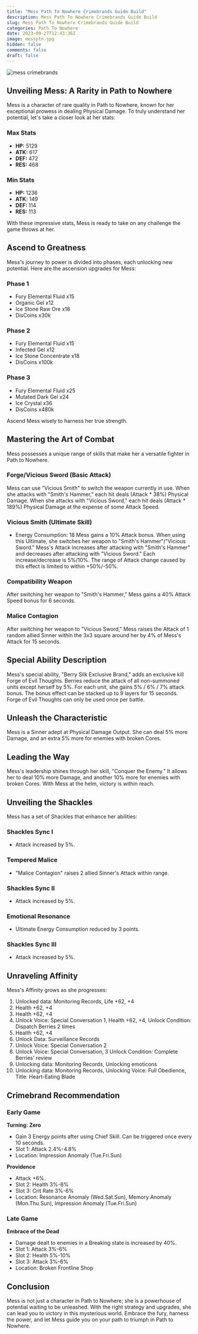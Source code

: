 ```yaml
---
title: "Mess Path To Nowhere Crimebrands Guide Build"
description: Mess Path To Nowhere Crimebrands Guide Build
slug: Mess Path To Nowhere Crimebrands Guide Build
categories: Path To Nowhere
date: 2023-09-27T12:43:36Z
image: messptn.jpg
hidden: false
comments: false
draft: false
---
```


![mess crimebrands](messptn.jpg)

## Unveiling Mess: A Rarity in Path to Nowhere

Mess is a character of rare quality in Path to Nowhere, known for her exceptional prowess in dealing Physical Damage. To truly understand her potential, let's take a closer look at her stats:

### Max Stats
- **HP:** 5129
- **ATK:** 617
- **DEF:** 472
- **RES:** 468

### Min Stats
- **HP:** 1236
- **ATK:** 149
- **DEF:** 114
- **RES:** 113

With these impressive stats, Mess is ready to take on any challenge the game throws at her.

## Ascend to Greatness

Mess's journey to power is divided into phases, each unlocking new potential. Here are the ascension upgrades for Mess:

### Phase 1
- Fury Elemental Fluid x15
- Organic Gel x12
- Ice Stone Raw Ore x18
- DisCoins x30k

### Phase 2
- Fury Elemental Fluid x15
- Infected Gel x12
- Ice Stone Concentrate x18
- DisCoins x100k

### Phase 3
- Fury Elemental Fluid x25
- Mutated Dark Gel x24
- Ice Crystal x36
- DisCoins x480k

Ascend Mess wisely to harness her true strength.

## Mastering the Art of Combat

Mess possesses a unique range of skills that make her a versatile fighter in Path to Nowhere.

### Forge/Vicious Sword (Basic Attack)
Mess can use "Vicious Smith" to switch the weapon currently in use. When she attacks with "Smith's Hammer," each hit deals (Attack * 38%) Physical Damage. When she attacks with "Vicious Sword," each hit deals (Attack * 189%) Physical Damage at the expense of some Attack Speed.

### Vicious Smith (Ultimate Skill)
- Energy Consumption: 18
Mess gains a 10% Attack bonus. When using this Ultimate, she switches her weapon to "Smith's Hammer"/"Vicious Sword." Mess's Attack increases after attacking with "Smith's Hammer" and decreases after attacking with "Vicious Sword." Each increase/decrease is 5%/10%. The range of Attack change caused by this effect is limited to within +50%/-50%.

### Compatibility Weapon
After switching her weapon to "Smith's Hammer," Mess gains a 40% Attack Speed bonus for 6 seconds.

### Malice Contagion
After switching her weapon to "Vicious Sword," Mess raises the Attack of 1 random allied Sinner within the 3x3 square around her by 4% of Mess's Attack for 15 seconds.

## Special Ability Description

Mess's special ability, "Berry Silk Exclusive Brand," adds an exclusive kill Forge of Evil Thoughts. Berries reduce the attack of all non-summoned units except herself by 5%. For each unit, she gains 5% / 6% / 7% attack bonus. The bonus effect can be stacked up to 9 layers for 15 seconds. Forge of Evil Thoughts can only be used once per battle.

## Unleash the Characteristic

Mess is a Sinner adept at Physical Damage Output. She can deal 5% more Damage, and an extra 5% more for enemies with broken Cores.

## Leading the Way

Mess's leadership shines through her skill, "Conquer the Enemy." It allows her to deal 10% more Damage, and another 10% more for enemies with broken Cores. With Mess at the helm, victory is within reach.

## Unveiling the Shackles

Mess has a set of Shackles that enhance her abilities:

### Shackles Sync I
- Attack increased by 5%.

### Tempered Malice
- "Malice Contagion" raises 2 allied Sinner's Attack within range.

### Shackles Sync II
- Attack increased by 5%.

### Emotional Resonance
- Ultimate Energy Consumption reduced by 3 points.

### Shackles Sync III
- Attack increased by 5%.

## Unraveling Affinity

Mess's Affinity grows as she progresses:

1. Unlocked data: Monitoring Records, Life +62, +4
2. Health +62, +4
3. Health +62, +4
4. Unlock Voice: Special Conversation 1, Health +62, +4, Unlock Condition: Dispatch Berries 2 times
5. Health +62, +4
6. Unlock Data: Surveillance Records
7. Unlock Voice: Special Conversation 2
8. Unlock Voice: Special Conversation, 3 Unlock Condition: Complete Berries' review
9. Unlocking data: Monitoring Records, Unlocking emoticons
10. Unlocking data: Monitoring Records, Unlocking Voice: Full Obedience, Title: Heart-Eating Blade

## Crimebrand Recommendation

### Early Game

**Turning: Zero**
- Gain 3 Energy points after using Chief Skill. Can be triggered once every 10 seconds.
- Slot 1: Attack 2.4%-4.8%
- Location: Impression Anomaly (Tue.Fri.Sun)

**Providence**
- Attack +6%.
- Slot 2: Health 3%-6%
- Slot 3: Crit Rate 3%-6%
- Location: Resonance Anomaly (Wed.Sat.Sun), Memory Anomaly (Mon.Thu.Sun), Impression Anomaly (Tue.Fri.Sun)

### Late Game

**Embrace of the Dead**
- Damage dealt to enemies in a Breaking state is increased by 40%.
- Slot 1: Attack 3%-6%
- Slot 2: Health 5%-10%
- Slot 3: Attack 3%-6%
- Location: Broken Frontline Shop

## Conclusion

Mess is not just a character in Path to Nowhere; she is a powerhouse of potential waiting to be unleashed. With the right strategy and upgrades, she can lead you to victory in this mysterious world. Embrace the fury, harness the power, and let Mess guide you on your path to triumph in Path to Nowhere.